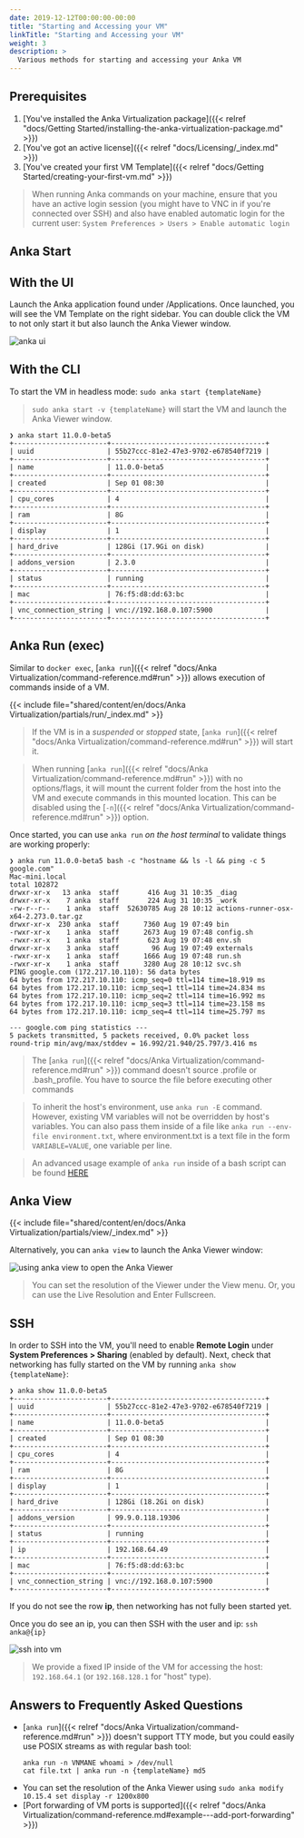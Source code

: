 ```yaml
---
date: 2019-12-12T00:00:00-00:00
title: "Starting and Accessing your VM"
linkTitle: "Starting and Accessing your VM"
weight: 3
description: >
  Various methods for starting and accessing your Anka VM
---
```


## Prerequisites

1. [You've installed the Anka Virtualization package]({{< relref "docs/Getting Started/installing-the-anka-virtualization-package.md" >}})
2. [You've got an active license]({{< relref "docs/Licensing/_index.md" >}})
3. [You've created your first VM Template]({{< relref "docs/Getting Started/creating-your-first-vm.md" >}})

> When running Anka commands on your machine, ensure that you have an active login session (you might have to VNC in if you're connected over SSH) and also have enabled automatic login for the current user: `System Preferences > Users > Enable automatic login`

## Anka Start

## With the UI

Launch the Anka application found under /Applications. Once launched, you will see the VM Template on the right sidebar. You can double click the VM to not only start it but also launch the Anka Viewer window.

![anka ui](/images/getting-started/starting-and-accessing-your-vm/anka-ui.png)


## With the CLI

To start the VM in headless mode: `sudo anka start {templateName}`

> `sudo anka start -v {templateName}` will start the VM and launch the Anka Viewer window.

```shell
❯ anka start 11.0.0-beta5
+-----------------------+--------------------------------------+
| uuid                  | 55b27ccc-81e2-47e3-9702-e678540f7219 |
+-----------------------+--------------------------------------+
| name                  | 11.0.0-beta5                         |
+-----------------------+--------------------------------------+
| created               | Sep 01 08:30                         |
+-----------------------+--------------------------------------+
| cpu_cores             | 4                                    |
+-----------------------+--------------------------------------+
| ram                   | 8G                                   |
+-----------------------+--------------------------------------+
| display               | 1                                    |
+-----------------------+--------------------------------------+
| hard_drive            | 128Gi (17.9Gi on disk)               |
+-----------------------+--------------------------------------+
| addons_version        | 2.3.0                                |
+-----------------------+--------------------------------------+
| status                | running                              |
+-----------------------+--------------------------------------+
| mac                   | 76:f5:d8:dd:63:bc                    |
+-----------------------+--------------------------------------+
| vnc_connection_string | vnc://192.168.0.107:5900             |
+-----------------------+--------------------------------------+
```

## Anka Run (exec)

Similar to `docker exec`, [`anka run`]({{< relref "docs/Anka Virtualization/command-reference.md#run" >}}) allows execution of commands inside of a VM.

{{< include file="shared/content/en/docs/Anka Virtualization/partials/run/_index.md" >}}

> If the VM is in a _suspended_ or _stopped_ state, [`anka run`]({{< relref "docs/Anka Virtualization/command-reference.md#run" >}}) will start it.

> When running [`anka run`]({{< relref "docs/Anka Virtualization/command-reference.md#run" >}}) with no options/flags, it will mount the current folder from the host into the VM and execute commands in this mounted location. This can be disabled using the [`-n`]({{< relref "docs/Anka Virtualization/command-reference.md#run" >}}) option.

Once started, you can use `anka run` _on the host terminal_ to validate things are working properly:

```shell
❯ anka run 11.0.0-beta5 bash -c "hostname && ls -l && ping -c 5 google.com"
Mac-mini.local
total 102872
drwxr-xr-x   13 anka  staff       416 Aug 31 10:35 _diag
drwxr-xr-x    7 anka  staff       224 Aug 31 10:35 _work
-rw-r--r--    1 anka  staff  52630785 Aug 28 10:12 actions-runner-osx-x64-2.273.0.tar.gz
drwxr-xr-x  230 anka  staff      7360 Aug 19 07:49 bin
-rwxr-xr-x    1 anka  staff      2673 Aug 19 07:48 config.sh
-rwxr-xr-x    1 anka  staff       623 Aug 19 07:48 env.sh
drwxr-xr-x    3 anka  staff        96 Aug 19 07:49 externals
-rwxr-xr-x    1 anka  staff      1666 Aug 19 07:48 run.sh
-rwxr-xr-x    1 anka  staff      3280 Aug 28 10:12 svc.sh
PING google.com (172.217.10.110): 56 data bytes
64 bytes from 172.217.10.110: icmp_seq=0 ttl=114 time=18.919 ms
64 bytes from 172.217.10.110: icmp_seq=1 ttl=114 time=24.834 ms
64 bytes from 172.217.10.110: icmp_seq=2 ttl=114 time=16.992 ms
64 bytes from 172.217.10.110: icmp_seq=3 ttl=114 time=23.158 ms
64 bytes from 172.217.10.110: icmp_seq=4 ttl=114 time=25.797 ms

--- google.com ping statistics ---
5 packets transmitted, 5 packets received, 0.0% packet loss
round-trip min/avg/max/stddev = 16.992/21.940/25.797/3.416 ms
```

> The [`anka run`]({{< relref "docs/Anka Virtualization/command-reference.md#run" >}}) command doesn't source .profile or .bash_profile. You have to source the file before executing other commands

> To inherit the host's environment, use `anka run -E` command. However, existing VM variables will not be overridden by host's variables. You can also pass them inside of a file like `anka run --env-file environment.txt`, where environment.txt is a text file in the form `VARIABLE=VALUE`, one variable per line.

> An advanced usage example of `anka run` inside of a bash script can be found [HERE](https://github.com/veertuinc/getting-started/blob/master/ANKA_BUILD_CLOUD/create-tags.bash)

## Anka View

{{< include file="shared/content/en/docs/Anka Virtualization/partials/view/_index.md" >}}

Alternatively, you can `anka view` to launch the Anka Viewer window:

![using anka view to open the Anka Viewer](/images/getting-started/starting-and-accessing-your-vm/anka-view.png)

> You can set the resolution of the Viewer under the View menu. Or, you can use the Live Resolution and Enter Fullscreen.

## SSH

In order to SSH into the VM, you'll need to enable **Remote Login** under **System Preferences > Sharing** (enabled by default). Next, check that networking has fully started on the VM by running `anka show {templateName}`:

```shell
❯ anka show 11.0.0-beta5
+-----------------------+--------------------------------------+
| uuid                  | 55b27ccc-81e2-47e3-9702-e678540f7219 |
+-----------------------+--------------------------------------+
| name                  | 11.0.0-beta5                         |
+-----------------------+--------------------------------------+
| created               | Sep 01 08:30                         |
+-----------------------+--------------------------------------+
| cpu_cores             | 4                                    |
+-----------------------+--------------------------------------+
| ram                   | 8G                                   |
+-----------------------+--------------------------------------+
| display               | 1                                    |
+-----------------------+--------------------------------------+
| hard_drive            | 128Gi (18.2Gi on disk)               |
+-----------------------+--------------------------------------+
| addons_version        | 99.9.0.118.19306                     |
+-----------------------+--------------------------------------+
| status                | running                              |
+-----------------------+--------------------------------------+
| ip                    | 192.168.64.49                        |
+-----------------------+--------------------------------------+
| mac                   | 76:f5:d8:dd:63:bc                    |
+-----------------------+--------------------------------------+
| vnc_connection_string | vnc://192.168.0.107:5900             |
+-----------------------+--------------------------------------+
```

If you do not see the row **ip**, then networking has not fully been started yet.

Once you do see an ip, you can then SSH with the user and ip: `ssh anka@{ip}`

![ssh into vm](/images/getting-started/starting-and-accessing-your-vm/anka-show-remote-login-and-ssh.png)

> We provide a fixed IP inside of the VM for accessing the host: `192.168.64.1` (or `192.168.128.1` for "host" type).

## Answers to Frequently Asked Questions

- [`anka run`]({{< relref "docs/Anka Virtualization/command-reference.md#run" >}}) doesn't support TTY mode, but you could easily use POSIX streams as with regular bash tool:
    ```shell
    anka run -n VNMANE whoami > /dev/null
    cat file.txt | anka run -n {templateName} md5
    ```
- You can set the resolution of the Anka Viewer using `sudo anka modify 10.15.4 set display -r 1200x800`
- [Port forwarding of VM ports is supported]({{< relref "docs/Anka Virtualization/command-reference.md#example---add-port-forwarding" >}})